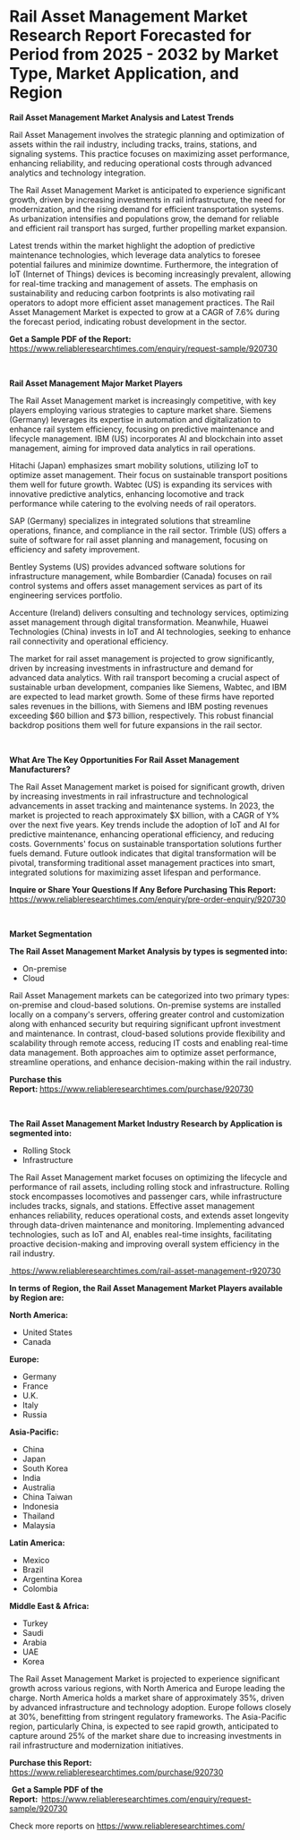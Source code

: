 <p><h1>Rail Asset Management Market Research Report Forecasted for Period from 2025 -  2032 by Market Type, Market Application, and Region</h1></p><p><strong>Rail Asset Management Market Analysis and Latest Trends</strong></p>
<p><p>Rail Asset Management involves the strategic planning and optimization of assets within the rail industry, including tracks, trains, stations, and signaling systems. This practice focuses on maximizing asset performance, enhancing reliability, and reducing operational costs through advanced analytics and technology integration.</p><p>The Rail Asset Management Market is anticipated to experience significant growth, driven by increasing investments in rail infrastructure, the need for modernization, and the rising demand for efficient transportation systems. As urbanization intensifies and populations grow, the demand for reliable and efficient rail transport has surged, further propelling market expansion.</p><p>Latest trends within the market highlight the adoption of predictive maintenance technologies, which leverage data analytics to foresee potential failures and minimize downtime. Furthermore, the integration of IoT (Internet of Things) devices is becoming increasingly prevalent, allowing for real-time tracking and management of assets. The emphasis on sustainability and reducing carbon footprints is also motivating rail operators to adopt more efficient asset management practices. The Rail Asset Management Market is expected to grow at a CAGR of 7.6% during the forecast period, indicating robust development in the sector.</p></p>
<p><strong>Get a Sample PDF of the Report:&nbsp;</strong> <a href="https://www.reliableresearchtimes.com/enquiry/request-sample/920730?utm_campaign=3184&utm_medium=2&utm_source=Github&utm_content=ia&utm_term=07032025&utm_id=rail-asset-management">https://www.reliableresearchtimes.com/enquiry/request-sample/920730</a></p>
<p>&nbsp;</p>
<p><strong>Rail Asset Management Major Market Players</strong></p>
<p><p>The Rail Asset Management market is increasingly competitive, with key players employing various strategies to capture market share. Siemens (Germany) leverages its expertise in automation and digitalization to enhance rail system efficiency, focusing on predictive maintenance and lifecycle management. IBM (US) incorporates AI and blockchain into asset management, aiming for improved data analytics in rail operations.</p><p>Hitachi (Japan) emphasizes smart mobility solutions, utilizing IoT to optimize asset management. Their focus on sustainable transport positions them well for future growth. Wabtec (US) is expanding its services with innovative predictive analytics, enhancing locomotive and track performance while catering to the evolving needs of rail operators.</p><p>SAP (Germany) specializes in integrated solutions that streamline operations, finance, and compliance in the rail sector. Trimble (US) offers a suite of software for rail asset planning and management, focusing on efficiency and safety improvement.</p><p>Bentley Systems (US) provides advanced software solutions for infrastructure management, while Bombardier (Canada) focuses on rail control systems and offers asset management services as part of its engineering services portfolio.</p><p>Accenture (Ireland) delivers consulting and technology services, optimizing asset management through digital transformation. Meanwhile, Huawei Technologies (China) invests in IoT and AI technologies, seeking to enhance rail connectivity and operational efficiency.</p><p>The market for rail asset management is projected to grow significantly, driven by increasing investments in infrastructure and demand for advanced data analytics. With rail transport becoming a crucial aspect of sustainable urban development, companies like Siemens, Wabtec, and IBM are expected to lead market growth. Some of these firms have reported sales revenues in the billions, with Siemens and IBM posting revenues exceeding $60 billion and $73 billion, respectively. This robust financial backdrop positions them well for future expansions in the rail sector.</p></p>
<p>&nbsp;</p>
<p><strong>What Are The Key Opportunities For Rail Asset Management Manufacturers?</strong></p>
<p><p>The Rail Asset Management market is poised for significant growth, driven by increasing investments in rail infrastructure and technological advancements in asset tracking and maintenance systems. In 2023, the market is projected to reach approximately $X billion, with a CAGR of Y% over the next five years. Key trends include the adoption of IoT and AI for predictive maintenance, enhancing operational efficiency, and reducing costs. Governments' focus on sustainable transportation solutions further fuels demand. Future outlook indicates that digital transformation will be pivotal, transforming traditional asset management practices into smart, integrated solutions for maximizing asset lifespan and performance.</p></p>
<p><strong>Inquire or Share Your Questions If Any Before Purchasing This Report:</strong> <a href="https://www.reliableresearchtimes.com/enquiry/pre-order-enquiry/920730?utm_campaign=3184&utm_medium=2&utm_source=Github&utm_content=ia&utm_term=07032025&utm_id=rail-asset-management">https://www.reliableresearchtimes.com/enquiry/pre-order-enquiry/920730</a></p>
<p>&nbsp;</p>
<p><strong>Market Segmentation</strong></p>
<p><strong>The Rail Asset Management Market Analysis by types is segmented into:</strong></p>
<p><ul><li>On-premise</li><li>Cloud</li></ul></p>
<p><p>Rail Asset Management markets can be categorized into two primary types: on-premise and cloud-based solutions. On-premise systems are installed locally on a company's servers, offering greater control and customization along with enhanced security but requiring significant upfront investment and maintenance. In contrast, cloud-based solutions provide flexibility and scalability through remote access, reducing IT costs and enabling real-time data management. Both approaches aim to optimize asset performance, streamline operations, and enhance decision-making within the rail industry.</p></p>
<p><strong>Purchase this Report:&nbsp;</strong><a href="https://www.reliableresearchtimes.com/purchase/920730?utm_campaign=3184&utm_medium=2&utm_source=Github&utm_content=ia&utm_term=07032025&utm_id=rail-asset-management">https://www.reliableresearchtimes.com/purchase/920730</a></p>
<p>&nbsp;</p>
<p><strong>The Rail Asset Management Market Industry Research by Application is segmented into:</strong></p>
<p><ul><li>Rolling Stock</li><li>Infrastructure</li></ul></p>
<p><p>The Rail Asset Management market focuses on optimizing the lifecycle and performance of rail assets, including rolling stock and infrastructure. Rolling stock encompasses locomotives and passenger cars, while infrastructure includes tracks, signals, and stations. Effective asset management enhances reliability, reduces operational costs, and extends asset longevity through data-driven maintenance and monitoring. Implementing advanced technologies, such as IoT and AI, enables real-time insights, facilitating proactive decision-making and improving overall system efficiency in the rail industry.</p></p>
<p><a href="https://www.reliableresearchtimes.com/rail-asset-management-r920730?utm_campaign=3184&utm_medium=2&utm_source=Github&utm_content=ia&utm_term=07032025&utm_id=rail-asset-management">&nbsp;https://www.reliableresearchtimes.com/rail-asset-management-r920730</a></p>
<p><strong>In terms of Region, the Rail Asset Management Market Players available by Region are:</strong></p>
<p>
    <p> <strong> North America: </strong>
        <ul>
            <li>United States</li>
            <li>Canada</li>
        </ul>
        </p> 
    <p> <strong> Europe: </strong>
        <ul>
            <li>Germany</li>
            <li>France</li>
            <li>U.K.</li>
            <li>Italy</li>
            <li>Russia</li>
        </ul>
        </p> 
    <p> <strong> Asia-Pacific: </strong>
        <ul>
            <li>China</li>
            <li>Japan</li>
            <li>South Korea</li>
            <li>India</li>
            <li>Australia</li>
            <li>China Taiwan</li>
            <li>Indonesia</li>
            <li>Thailand</li>
            <li>Malaysia</li>
        </ul>
        </p> 
    <p> <strong> Latin America: </strong>
        <ul>
            <li>Mexico</li>
            <li>Brazil</li>
            <li>Argentina Korea</li>
            <li>Colombia</li>
        </ul>
        </p> 
    <p> <strong> Middle East & Africa: </strong>
        <ul>
            <li>Turkey</li>
            <li>Saudi</li>
            <li>Arabia</li>
            <li>UAE</li>
            <li>Korea</li>
        </ul>
    </p>
    </p>
<p><p>The Rail Asset Management Market is projected to experience significant growth across various regions, with North America and Europe leading the charge. North America holds a market share of approximately 35%, driven by advanced infrastructure and technology adoption. Europe follows closely at 30%, benefitting from stringent regulatory frameworks. The Asia-Pacific region, particularly China, is expected to see rapid growth, anticipated to capture around 25% of the market share due to increasing investments in rail infrastructure and modernization initiatives.</p></p>
<p><strong>Purchase this Report: </strong><a href="https://www.reliableresearchtimes.com/purchase/920730?utm_campaign=3184&utm_medium=2&utm_source=Github&utm_content=ia&utm_term=07032025&utm_id=rail-asset-management">https://www.reliableresearchtimes.com/purchase/920730</a></p>
<p>&nbsp;<strong>Get a Sample PDF of the Report:&nbsp;&nbsp;</strong><a href="https://www.reliableresearchtimes.com/enquiry/request-sample/920730?utm_campaign=3184&utm_medium=2&utm_source=Github&utm_content=ia&utm_term=07032025&utm_id=rail-asset-management">https://www.reliableresearchtimes.com/enquiry/request-sample/920730</a></p>
<p><strong></strong></p>
<p>Check more reports on <a href="https://www.reliableresearchtimes.com/?utm_campaign=3184&utm_medium=2&utm_source=Github&utm_content=ia&utm_term=07032025&utm_id=rail-asset-management">https://www.reliableresearchtimes.com/</a></p>